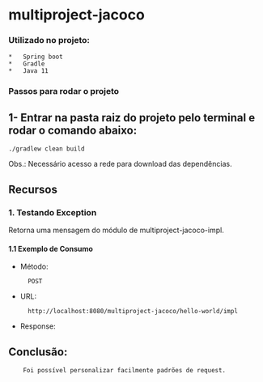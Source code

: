 # multiproject-jacoco

### Utilizado no projeto:
    *   Spring boot
    *   Gradle
    *   Java 11

### Passos para rodar o projeto
## 1- Entrar na pasta raiz do projeto pelo terminal e rodar o comando abaixo:
    ./gradlew clean build

Obs.: Necessário acesso a rede para download das dependências.

## Recursos

### 1. Testando Exception

Retorna uma mensagem do módulo de multiproject-jacoco-impl.

#### 1.1 Exemplo de Consumo
* Método:
 
        POST
        
* URL:

        http://localhost:8080/multiproject-jacoco/hello-world/impl
        

* Response: 
        
## Conclusão:

        Foi possível personalizar facilmente padrões de request.